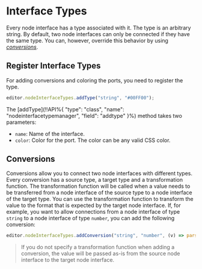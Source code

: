 # Interface Types

Every node interface has a type associated with it. The type is an arbitrary string.
By default, two node interfaces can only be connected if they have the same type.
You can, however, override this behavior by using [*conversions*](#conversions).

## Register Interface Types
For adding conversions and coloring the ports, you need to register the type.

```js
editor.nodeInterfaceTypes.addType("string", "#00FF00");
```

The [addType](!!API%{ "type": "class", "name": "nodeinterfacetypemanager", "field": "addtype" }%) method takes two parameters:
* `name`: Name of the interface.
* `color`: Color for the port. The color can be any valid CSS color.

## Conversions
Conversions allow you to connect two node interfaces with different types.
Every conversion has a source type, a target type and a transformation function.
The transformation function will be called when a value needs to be transferred from a node interface of the source type to a node interface of the target type. You can use the transformation function to transform the value to the format that is expected by the target node interface.
If, for example, you want to allow connections from a node interface of type `string` to a node interface of type `number`, you can add the following conversion:
```js
editor.nodeInterfaceTypes.addConversion("string", "number", (v) => parseInt(v));
```

> If you do not specify a transformation function when adding a conversion, the value will be passed as-is from the source node interface to the target node interface.